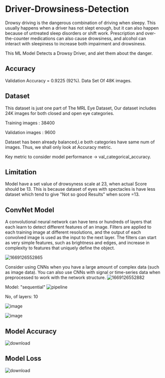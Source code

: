 # Driver-Drowsiness-Detection
Drowsy driving is the dangerous combination of driving when sleepy. This usually happens when a driver has not slept enough, but it can also happen because of untreated sleep disorders or shift work. Prescription and over-the-counter medications can also cause drowsiness, and alcohol can interact with sleepiness to increase both impairment and drowsiness.

This ML Model Detects a Drowsy Driver, and alet them about the danger.

## Accuracy
Validation Accuracy = 0.9225 (92%).
Data Set Of 48K images.

## Dataset

This dataset is just one part of The MRL Eye Dataset, Our dataset includes 24K images for both closed and open eye categories.

Training images : 38400

Validation images : 9600

Dataset has been already balanced,i.e both categories have same num of images. Thus, we shall only look at Accuracy metric.

Key metric to consider model performance -> val_categorical_accuracy.

## Limitation
Model have a set value of drowsyness scale at 23, when actual Score should be 13.
This is because dataset of eyes with spectacles is have less dataset which tend to give "Not so good Results" when score =13.

## ConvNet Model 
A convolutional neural network can have tens or hundreds of layers that each learn to detect different features of an image. Filters are applied to each training image at different resolutions, and the output of each convolved image is used as the input to the next layer. The filters can start as very simple features, such as brightness and edges, and increase in complexity to features that uniquely define the object.

![1669126552865](https://user-images.githubusercontent.com/98209563/218676958-e067a25b-2725-423a-8b91-c8b3292d4c70.jpg)

Consider using CNNs when you have a large amount of complex data (such as image data). You can also use CNNs with signal or time-series data when preprocessed to work with the network structure.
![1669126552882](https://user-images.githubusercontent.com/98209563/218677107-7294702c-b299-4617-aa16-bafd575a767b.jpg)

Model: "sequential"
![pipeline](https://user-images.githubusercontent.com/98209563/224373565-7de14913-f9e4-4c5e-b54c-39c24ea6c762.png)

No, of layers: 10

![image](https://user-images.githubusercontent.com/98209563/218672729-54f64a92-ad61-409d-97d0-51bc7a75ea79.png)

![image](https://user-images.githubusercontent.com/98209563/218673254-b2f459c1-51f0-4fef-82db-0743b9f71842.png)

## Model Accuracy

![download](https://user-images.githubusercontent.com/98209563/218671951-c3dfb2f4-06a3-4e28-9d90-0a8d44d103fc.png)
## Model Loss

![download](https://user-images.githubusercontent.com/98209563/218672006-1b8f9b4a-b096-42a5-9ff5-77f4938d6427.png)

